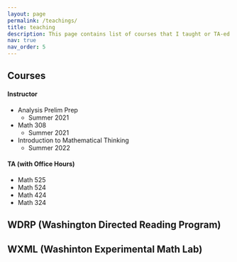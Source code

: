 ```yaml
---
layout: page
permalink: /teachings/
title: teaching
description: This page contains list of courses that I taught or TA-ed. It also lists WDRP projects and WXML projects that I mentored.
nav: true
nav_order: 5
---
```


## Courses
#### Instructor
- Analysis Prelim Prep
	- Summer 2021
- Math 308
	- Summer 2021
- Introduction to Mathematical Thinking
	- Summer 2022
	
#### TA (with Office Hours)
- Math 525
- Math 524
- Math 424
- Math 324

## WDRP (Washington Directed Reading Program)

## WXML (Washinton Experimental Math Lab)





